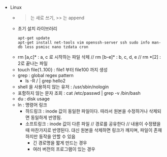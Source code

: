 * Linux
  * > 는 새로 쓰기, >> 는 append
  * 초기 설치 라이브러리 
    ```
    apt-get update 
    apt-get install net-tools vim openssh-server ssh sudo info man-db less psmisc nano tzdata cron    
    ```
  * rm [a,c]* : a, c 로 시작하는 파일 삭제 // rm [b-e]* : b, c, d, e // rm *[2] : 2로 끝나는 파일
  * touch file{1..100} : file1 부터 file100 까지 생성
  * grep : global regex pattern
    * ls -R / | grep hello2
  * shell 을 사용하지 않는 유저 : /usr/sbin/nologin
  * 포함하지 않는 문자 조회 : cat /etc/passwd | grep -v /bin/bash
  * du : disk usage
  * ln : 명령어 링크
    * 하드링크 : inode 값이 동일한 파일이다. 따라서 원본을 수정하거나 삭제되면 동일하게 반영됨.
    * 소프트링크 : inode 값이 다른 파일 // 경로를 공유한다 // 내용이 수정됐을 때 마찬가지로 반영된다. 대신 원본을 삭제하면 링크가 깨지며, 파일이 존재하지만 동작을 안할 수 있음
      * 긴 경로명을 짧게 만드는 경우
      * 여러 버전의 프로그램이 있는 경우

